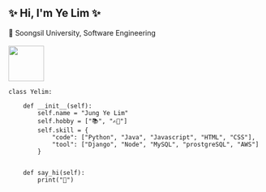 <h2>✨ Hi, I'm Ye Lim ✨</h2> 
🏫 Soongsil University, Software Engineering
<br>
<br>
<img src="https://media.giphy.com/media/WUlplcMpOCEmTGBtBW/giphy.gif" width="70">

```
class Yelim:

    def __init__(self):
        self.name = "Jung Ye Lim"
        self.hobby = ["📚", "✍🏻"]
        self.skill = {
            "code": ["Python", "Java", "Javascript", "HTML", "CSS"],
            "tool": ["Django", "Node", "MySQL", "prostgreSQL", "AWS"]
        }


    def say_hi(self):
        print("👋")
```
    

